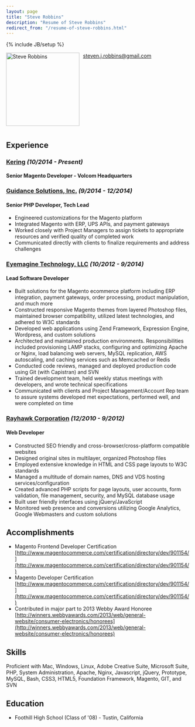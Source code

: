 ```yaml
---
layout: page
title: "Steve Robbins"
description: "Resume of Steve Robbins"
redirect_from: "/resume-of-steve-robbins.html"
---
```

{% include JB/setup %}

<img style="float: left; margin: 0 10px 10px 0;" alt="Steve Robbins" width="200" height="200" src="http://i.imgur.com/aRE7jg8.jpg" />

[steven.j.robbins@gmail.com](mailto:steve@steverobbins.com)

<div style="clear:both"></div>

## Experience

### [Kering](http://goo.gl/A5XNUe) *(10/2014 - Present)*

#### Senior Magento Developer - Volcom Headquarters

### [Guidance Solutions, Inc.](http://goo.gl/ASyy34) *(9/2014 - 12/2014)*

#### Senior PHP Developer, Tech Lead

* Engineered customizations for the Magento platform
* Integrated Magento with ERP, UPS APIs, and payment gateways
* Worked closely with Project Managers to assign tickets to appropriate resources and verified quality of completed work
* Communicated directly with clients to finalize requirements and address challenges

### [Eyemagine Technology, LLC](http://goo.gl/bpN1Dy) *(10/2012 - 9/2014)*

#### Lead Software Developer

* Built solutions for the Magento ecommerce platform including ERP integration, payment gateways, order processing, product manipulation, and much more
* Constructed responsive Magento themes from layered Photoshop files, maintained browser compatibility, utilized latest technologies, and adhered to W3C standards
* Developed web applications using Zend Framework, Expression Engine, Wordpress, and custom solutions
* Architected and maintained production environments.  Responsibilities included provisioning LAMP stacks, configuring and optimizing Apache or Nginx, load balancing web servers, MySQL replication, AWS autoscaling, and caching services such as Memcached or Redis
* Conducted code reviews, managed and deployed production code using Git (with Capistran) and SVN
* Trained development team, held weekly status meetings with developers, and wrote technical specifications
* Communicated with clients and Project Management/Account Rep team to assure systems developed met expectations, performed well, and were completed on time

### [Rayhawk Corporation](http://goo.gl/GySeK6) *(12/2010 - 9/2012)*

#### Web Developer

* Constructed SEO friendly and cross-browser/cross-platform compatible websites
* Designed original sites in multilayer, organized Photoshop files
* Employed extensive knowledge in HTML and CSS page layouts to W3C standards
* Managed a multitude of domain names, DNS and VDS hosting services/configuration
* Created advanced PHP scripts for page layouts, user accounts, form validation, file management, security, and MySQL database usage
* Built user friendly interfaces using jQuery/JavaScript
* Monitored web presence and conversions utilizing Google Analytics, Google Webmasters and custom solutions

## Accomplishments

* Magento Frontend Developer Certification <br /> [http://www.magentocommerce.com/certification/directory/dev/901154/](http://www.magentocommerce.com/certification/directory/dev/901154/)
* Magento Developer Certification <br /> [http://www.magentocommerce.com/certification/directory/dev/901154/](http://www.magentocommerce.com/certification/directory/dev/901154/)
* Contributed in major part to 2013 Webby Award Honoree <br /> [http://winners.webbyawards.com/2013/web/general-website/consumer-electronics/honorees](http://winners.webbyawards.com/2013/web/general-website/consumer-electronics/honorees)

## Skills

Proficient with Mac, Windows, Linux, Adobe Creative Suite, Microsoft Suite, PHP, System Administration, Apache, Nginx, Javascript, jQuery, Prototype, MySQL, Bash, CSS3, HTML5, Foundation Framework, Magento, GIT, and SVN

## Education

* Foothill High School (Class of '08) - Tustin, California
